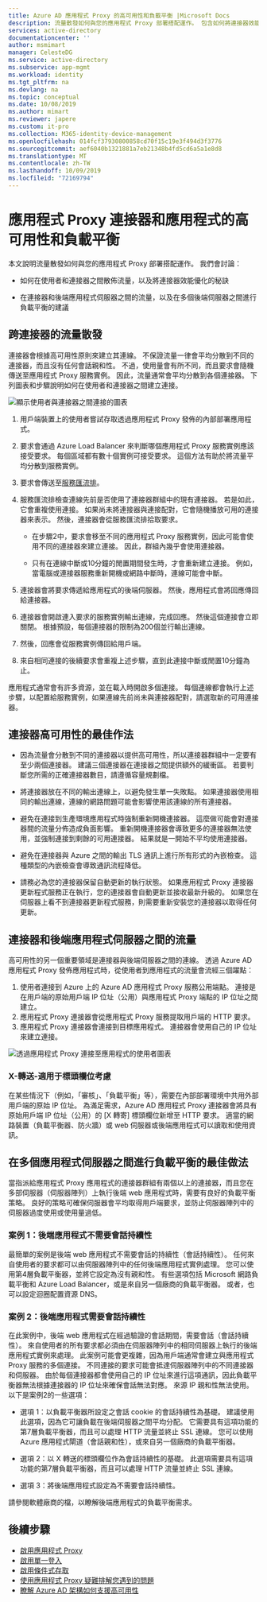 ```yaml
---
title: Azure AD 應用程式 Proxy 的高可用性和負載平衡 |Microsoft Docs
description: 流量散發如何與您的應用程式 Proxy 部署搭配運作。 包含如何將連接器效能優化，並針對後端伺服器使用負載平衡的秘訣。
services: active-directory
documentationcenter: ''
author: msmimart
manager: CelesteDG
ms.service: active-directory
ms.subservice: app-mgmt
ms.workload: identity
ms.tgt_pltfrm: na
ms.devlang: na
ms.topic: conceptual
ms.date: 10/08/2019
ms.author: mimart
ms.reviewer: japere
ms.custom: it-pro
ms.collection: M365-identity-device-management
ms.openlocfilehash: 014fcf37930800858cd70f15c19e3f494d3f3776
ms.sourcegitcommit: aef6040b1321881a7eb21348b4fd5cd6a5a1e8d8
ms.translationtype: MT
ms.contentlocale: zh-TW
ms.lasthandoff: 10/09/2019
ms.locfileid: "72169794"
---
```

# <a name="high-availability-and-load-balancing-of-your-application-proxy-connectors-and-applications"></a>應用程式 Proxy 連接器和應用程式的高可用性和負載平衡

本文說明流量散發如何與您的應用程式 Proxy 部署搭配運作。 我們會討論：

- 如何在使用者和連接器之間散佈流量，以及將連接器效能優化的秘訣

- 在連接器和後端應用程式伺服器之間的流量，以及在多個後端伺服器之間進行負載平衡的建議

## <a name="traffic-distribution-across-connectors"></a>跨連接器的流量散發

連接器會根據高可用性原則來建立其連線。 不保證流量一律會平均分散到不同的連接器，而且沒有任何會話親和性。 不過，使用量會有所不同，而且要求會隨機傳送至應用程式 Proxy 服務實例。 因此，流量通常會平均分散到各個連接器。 下列圖表和步驟說明如何在使用者和連接器之間建立連接。

![顯示使用者與連接器之間連接的圖表](media/application-proxy-high-availability-load-balancing/application-proxy-connections.png)

1. 用戶端裝置上的使用者嘗試存取透過應用程式 Proxy 發佈的內部部署應用程式。
2. 要求會通過 Azure Load Balancer 來判斷哪個應用程式 Proxy 服務實例應該接受要求。 每個區域都有數十個實例可接受要求。 這個方法有助於將流量平均分散到服務實例。
3. 要求會傳送至[服務匯流排](https://docs.microsoft.com/azure/service-bus-messaging/)。
4. 服務匯流排檢查連線先前是否使用了連接器群組中的現有連接器。 若是如此，它會重複使用連接。 如果尚未將連接器與連接配對，它會隨機播放可用的連接器來表示。 然後，連接器會從服務匯流排拾取要求。

   - 在步驟2中，要求會移至不同的應用程式 Proxy 服務實例，因此可能會使用不同的連接器來建立連接。 因此，群組內幾乎會使用連接器。

   - 只有在連線中斷或10分鐘的閒置期間發生時，才會重新建立連接。 例如，當電腦或連接器服務重新開機或網路中斷時，連線可能會中斷。

5. 連接器會將要求傳遞給應用程式的後端伺服器。 然後，應用程式會將回應傳回給連接器。
6. 連接器會開啟連入要求的服務實例輸出連線，完成回應。 然後這個連接會立即關閉。 根據預設，每個連接器的限制為200個並行輸出連線。
7. 然後，回應會從服務實例傳回給用戶端。
8. 來自相同連接的後續要求會重複上述步驟，直到此連接中斷或閒置10分鐘為止。

應用程式通常會有許多資源，並在載入時開啟多個連接。 每個連線都會執行上述步驟，以配置給服務實例，如果連線先前尚未與連接器配對，請選取新的可用連接器。


## <a name="best-practices-for-high-availability-of-connectors"></a>連接器高可用性的最佳作法

- 因為流量會分散到不同的連接器以提供高可用性，所以連接器群組中一定要有至少兩個連接器。 建議三個連接器在連接器之間提供額外的緩衝區。 若要判斷您所需的正確連接器數目，請遵循容量規劃檔。

- 將連接器放在不同的輸出連線上，以避免發生單一失敗點。 如果連接器使用相同的輸出連線，連線的網路問題可能會影響使用該連線的所有連接器。

- 避免在連接到生產環境應用程式時強制重新開機連接器。 這麼做可能會對連接器間的流量分佈造成負面影響。 重新開機連接器會導致更多的連接器無法使用，並強制連接到剩餘的可用連接器。 結果就是一開始不平均使用連接器。

- 避免在連接器與 Azure 之間的輸出 TLS 通訊上進行所有形式的內嵌檢查。 這種類型的內嵌檢查會導致通訊流程降低。

- 請務必為您的連接器保留自動更新的執行狀態。 如果應用程式 Proxy 連接器更新程式服務正在執行，您的連接器會自動更新並接收最新升級的。 如果您在伺服器上看不到連接器更新程式服務，則需要重新安裝您的連接器以取得任何更新。

## <a name="traffic-flow-between-connectors-and-back-end-application-servers"></a>連接器和後端應用程式伺服器之間的流量

高可用性的另一個重要領域是連接器與後端伺服器之間的連線。 透過 Azure AD 應用程式 Proxy 發佈應用程式時，從使用者到應用程式的流量會流經三個躍點：

1. 使用者連接到 Azure 上的 Azure AD 應用程式 Proxy 服務公用端點。 連接是在用戶端的原始用戶端 IP 位址（公用）與應用程式 Proxy 端點的 IP 位址之間建立。
2. 應用程式 Proxy 連接器會從應用程式 Proxy 服務提取用戶端的 HTTP 要求。
3. 應用程式 Proxy 連接器會連接到目標應用程式。 連接器會使用自己的 IP 位址來建立連接。

![透過應用程式 Proxy 連接至應用程式的使用者圖表](media/application-proxy-high-availability-load-balancing/application-proxy-three-hops.png)

### <a name="x-forwarded-for-header-field-considerations"></a>X-轉送-適用于標頭欄位考慮
在某些情況下（例如，「審核」、「負載平衡」等），需要在內部部署環境中共用外部用戶端的原始 IP 位址。 為滿足需求，Azure AD 應用程式 Proxy 連接器會將具有原始用戶端 IP 位址（公用）的 [X 轉寄] 標頭欄位新增至 HTTP 要求。 適當的網路裝置（負載平衡器、防火牆）或 web 伺服器或後端應用程式可以讀取和使用資訊。

## <a name="best-practices-for-load-balancing-among-multiple-app-servers"></a>在多個應用程式伺服器之間進行負載平衡的最佳做法
當指派給應用程式 Proxy 應用程式的連接器群組有兩個以上的連接器，而且您在多部伺服器（伺服器陣列）上執行後端 web 應用程式時，需要有良好的負載平衡策略。 良好的策略可確保伺服器會平均取得用戶端要求，並防止伺服器陣列中的伺服器過度使用或使用量過低。
### <a name="scenario-1-back-end-application-does-not-require-session-persistence"></a>案例 1：後端應用程式不需要會話持續性
最簡單的案例是後端 web 應用程式不需要會話的持續性（會話持續性）。 任何來自使用者的要求都可以由伺服器陣列中的任何後端應用程式實例處理。 您可以使用第4層負載平衡器，並將它設定為沒有親和性。 有些選項包括 Microsoft 網路負載平衡和 Azure Load Balancer，或是來自另一個廠商的負載平衡器。 或者，也可以設定迴圈配置資源 DNS。
### <a name="scenario-2-back-end-application-requires-session-persistence"></a>案例 2：後端應用程式需要會話持續性
在此案例中，後端 web 應用程式在經過驗證的會話期間，需要會話（會話持續性）。 來自使用者的所有要求都必須由在伺服器陣列中的相同伺服器上執行的後端應用程式實例來處理。
此案例可能會更複雜，因為用戶端通常會建立與應用程式 Proxy 服務的多個連接。 不同連接的要求可能會抵達伺服器陣列中的不同連接器和伺服器。 由於每個連接器都會使用自己的 IP 位址來進行這項通訊，因此負載平衡器無法根據連接器的 IP 位址來確保會話無法對應。 來源 IP 親和性無法使用。
以下是案例2的一些選項：

- 選項 1：以負載平衡器所設定之會話 cookie 的會話持續性為基礎。 建議使用此選項，因為它可讓負載在後端伺服器之間平均分配。 它需要具有這項功能的第7層負載平衡器，而且可以處理 HTTP 流量並終止 SSL 連線。 您可以使用 Azure 應用程式閘道（會話親和性），或來自另一個廠商的負載平衡器。

- 選項 2：以 X 轉送的標頭欄位作為會話持續性的基礎。 此選項需要具有這項功能的第7層負載平衡器，而且可以處理 HTTP 流量並終止 SSL 連線。  

- 選項 3：將後端應用程式設定為不需要會話持續性。

請參閱軟體廠商的檔，以瞭解後端應用程式的負載平衡需求。

## <a name="next-steps"></a>後續步驟

- [啟用應用程式 Proxy](application-proxy-add-on-premises-application.md)
- [啟用單一登入](application-proxy-configure-single-sign-on-with-kcd.md)
- [啟用條件式存取](application-proxy-integrate-with-sharepoint-server.md)
- [使用應用程式 Proxy 疑難排解您遇到的問題](application-proxy-troubleshoot.md)
- [瞭解 Azure AD 架構如何支援高可用性](https://docs.microsoft.com/azure/active-directory/fundamentals/active-directory-architecture)
